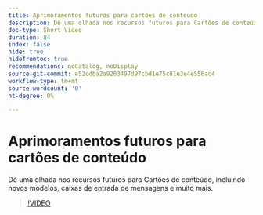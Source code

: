 ```yaml
---
title: Aprimoramentos futuros para cartões de conteúdo
description: Dê uma olhada nos recursos futuros para Cartões de conteúdo, incluindo novos modelos, caixas de entrada de mensagens e muito mais.
doc-type: Short Video
duration: 84
index: false
hide: true
hidefromtoc: true
recommendations: noCatalog, noDisplay
source-git-commit: e52cdba2a9203497d97cbd1e75c81e3e4e556ac4
workflow-type: tm+mt
source-wordcount: '0'
ht-degree: 0%

---
```



# Aprimoramentos futuros para cartões de conteúdo

Dê uma olhada nos recursos futuros para Cartões de conteúdo, incluindo novos modelos, caixas de entrada de mensagens e muito mais.

<!-- 62_S603_3442534_83_future-enhancements-for-content-cards -->
>[!VIDEO](https://video.tv.adobe.com/v/3460325/?learn=on&enablevpops=true&captions=por_br)
